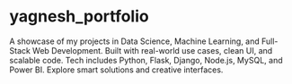 # yagnesh_portfolio
A showcase of my projects in Data Science, Machine Learning, and Full-Stack Web Development. Built with real-world use cases, clean UI, and scalable code. Tech includes Python, Flask, Django, Node.js, MySQL, and Power BI. Explore smart solutions and creative interfaces.
